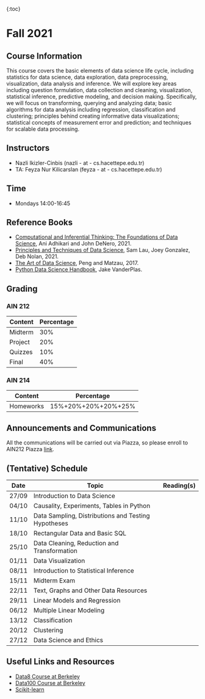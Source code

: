 
{:toc}

# Fall 2021

## Course Information
This course covers the basic elements of data science life cycle, including statistics for data science, data exploration, data preprocessing, visualization, data analysis and inference. We will explore key areas including question formulation, data collection and cleaning, visualization, statistical inference, predictive modeling, and decision making. Specifically, we will focus on transforming, querying and analyzing data; basic algorithms for data analysis including regression, classification and clustering; principles behind creating informative data visualizations; statistical concepts of measurement error and prediction; and techniques for scalable data processing.

## Instructors
- Nazli Ikizler-Cinbis (nazli - at - cs.hacettepe.edu.tr) 
- TA: Feyza Nur Kilicarslan (feyza - at - cs.hacettepe.edu.tr)

## Time
- Mondays 14:00-16:45


## Reference Books
  - [Computational and Inferential Thinking: The Foundations of Data Science](https://inferentialthinking.com/chapters/intro.html), Ani Adhikari and John DeNero, 2021.
  - [Principles and Techniques of Data Science](http://www.textbook.ds100.org/intro.html), Sam Lau, Joey Gonzalez, Deb Nolan, 2021.
  - [The Art of Data Science](https://bookdown.org/rdpeng/artofdatascience/), Peng and Matzau, 2017.
  - [Python Data Science Handbook](https://jakevdp.github.io/PythonDataScienceHandbook/), Jake VanderPlas.

## Grading

### AIN 212

Content | Percentage
--------- | ----------
Midterm  | 30%
Project | 20% 
Quizzes | 10%
Final | 40%

### AIN 214

Content | Percentage
--------- | ----------
Homeworks  | 15%+20%+20%+20%+25%


## Announcements and Communications
All the communications will be carried out via Piazza, so please enroll to AIN212 Piazza [link](http://piazza.com/hacettepe.edu.tr/fall2021/ain212).

## (Tentative) Schedule

Date | Topic | Reading(s)
---------|---------- |--------------
27/09 | Introduction to Data Science |
04/10 | Causality, Experiments, Tables in Python | 
11/10 | Data Sampling, Distributions and Testing Hypotheses |
18/10 | Rectangular Data and Basic SQL | 
25/10 | Data Cleaning, Reduction and Transformation |
01/11 | Data Visualization |
08/11 | Introduction to Statistical Inference  |
15/11 | Midterm Exam |
22/11 | Text, Graphs and Other Data Resources | 
29/11 | Linear Models and Regression |
06/12 | Multiple Linear Modeling |
13/12 | Classification |
20/12 | Clustering |
27/12 | Data Science and Ethics | 
 

## Useful Links and Resources
- [Data8 Course at Berkeley](http://data8.org/)
- [Data100 Course at Berkeley](http://data100.org/)
- [Scikit-learn](https://scikit-learn.org/stable/index.html)


